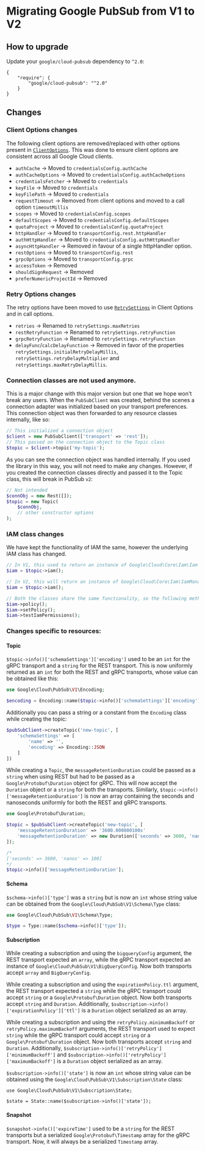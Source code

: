 # Migrating Google PubSub from V1 to V2

## How to upgrade

Update your `google/cloud-pubsub` dependency to `^2.0`:

```
{
    "require": {
        "google/cloud-pubsub": "^2.0"
    }
}
```

## Changes

### Client Options changes

The following client options are removed/replaced with other options present in
[`ClientOptions`][ClientOptions]. This was done to ensure client options are consistent across all
Google Cloud clients.

- `authCache` -> Moved to `credentialsConfig.authCache`
- `authCacheOptions` -> Moved to `credentialsConfig.authCacheOptions`
- `credentialsFetcher` -> Moved to `credentials`
- `keyFile` -> Moved to `credentials`
- `keyFilePath` -> Moved to `credentials`
- `requestTimeout` -> Removed from client options and moved to a call option `timeoutMillis`
- `scopes` -> Moved to `credentialsConfig.scopes`
- `defaultScopes` -> Moved to `credentialsConfig.defaultScopes`
- `quotaProject` -> Moved to `credentialsConfig.quotaProject`
- `httpHandler` -> Moved to `transportConfig.rest.httpHandler`
- `authHttpHandler` -> Moved to `credentialsConfig.authHttpHandler`
- `asyncHttpHandler` -> Removed in favour of a single httpHandler option.
- `restOptions` -> Moved to `transportConfig.rest`
- `grpcOptions` -> Moved to `transportConfig.grpc`
- `accessToken` -> Removed
- `shouldSignRequest` -> Removed
- `preferNumericProjectId` -> Removed

### Retry Options changes

The retry options have been moved to use [`RetrySettings`][RetrySettings] in Client Options and in
call options.

- `retries` -> Renamed to `retrySettings.maxRetries`
- `restRetryFunction` -> Renamed to `retrySettings.retryFunction`
- `grpcRetryFunction` -> Renamed to `retrySettings.retryFunction`
- `delayFunc`/`calcDelayFunction` -> Removed in favor of the properties
  `retrySettings.initialRetryDelayMillis`, `retrySettings.retryDelayMultiplier` and
  `retrySettings.maxRetryDelayMillis`.

[RetrySettings]: https://googleapis.github.io/gax-php/v1.26.1/Google/ApiCore/RetrySettings.html

[ClientOptions]: https://googleapis.github.io/gax-php/v1.26.1/Google/ApiCore/Options/ClientOptions.html

### Connection classes are not used anymore.

This is a major change with this major version but one that we hope won't break any users. When the
`PubSubClient` was created, behind the scenes a connection adapter was initialized based on your
transport preferences. This connection object was then forwarded to any resource classes internally,
like so:

```php
// This initialized a connection object
$client = new PubSubClient(['transport' => 'rest']);
// This passed on the connection object to the Topic class
$topic = $client->topic('my-topic');
```

As you can see the connection object was handled internally. If you used the library in this way,
you will not need to make any changes. However, if you created the connection classes directly
and passed it to the Topic class, this will break in PubSub `v2`:

```php
// Not intended
$connObj = new Rest([]);
$topic = new Topic(
    $connObj,
    // other constructor options
);
```

### IAM class changes

We have kept the functionality of IAM the same, however the underlying IAM class has changed.
```php
// In V1, this used to return an instance of Google\Cloud\Core\Iam\Iam
$iam = $topic->iam();

// In V2, this will return an instance of Google\Cloud\Core\Iam\IamManager
$iam = $topic->iam();

// Both the classes share the same functionality, so the following methods will work for both versions.
$iam->policy();
$iam->setPolicy();
$iam->testIamPermissions();
```

### Changes specific to resources:

#### Topic

`$topic->info()['schemaSettings']['encoding']` used to be an `int` for the gRPC transport and a
`string` for the REST transport. This is now uniformly returned as an `int` for both the
REST and gRPC transports, whose value can be obtained like this:

```php
use Google\Cloud\PubSub\V1\Encoding;

$encoding = Encoding::name($topic->info()['schemaSettings']['encoding']);
```

Additionally you can pass a string or a constant from the `Encoding` class while creating the topic:

```php
$pubSubClient->createTopic('new-topic', [
    'schemaSettings' => [
        'name' => '',
        'encoding' => Encoding::JSON
    ]
])
```

While creating a `Topic`, the `messageRetentionDuration` could be passed as a `string` when using
REST but had to be passed as a `Google\Protobuf\Duration` object for gRPC. This will now accept the
`Duration` object or a `string` for both the transports. Similarly,
`$topic->info()['messageRetentionDuration']` is now an array containing the seconds and nanoseconds
uniformly for both the REST and gRPC transports.

```php
use Google\Protobuf\Duration;

$topic = $pubSubClient->createTopic('new-topic', [
    'messageRetentionDuration' => '3600.000000100s'
    'messageRetentionDuration' => new Duration(['seconds' => 3600, 'nanos' => 100])
]);

/*
['seconds' => 3600, 'nanos' => 100]
*/
$topic->info()['messageRetentionDuration'];
```

#### Schema

`$schema->info()['type']` was a `string` but is now an `int` whose string value can be obtained from
the `Google\Cloud\PubSub\V1\Schema\Type` class:
```php
use Google\Cloud\PubSub\V1\Schema\Type;

$type = Type::name($schema->info()['type']);
```

#### Subscription

While creating a subscription and using the `bigqueryConfig` argument, the REST transport expected
an `array`, while the gRPC transport expected an instance of
`Google\Cloud\PubSub\V1\BigQueryConfig`. Now both transports accept `array` and `BigQueryConfig`.

While creating a subscription and using the `expirationPolicy.ttl` argument, the REST transport
expected a `string` while the gRPC transport could accept `string` or a
`Google\Protobuf\Duration` object. Now both transports accept `string` and `Duration`. Additionally,
`$subscription->info()['expirationPolicy']['ttl']` is a `Duration` object serialized as an array.

While creating a subscription and using the `retryPolicy.minimumBackoff` or
`retryPolicy.maximumBackoff` arguments, the REST transport used to expect `string` while the gRPC
transport could accept `string` or a `Google\Protobuf\Duration` object. Now both transports accept
`string` and `Duration`. Additionally, `$subscription->info()['retryPolicy']['minimumBackoff']` and
`$subscription->info()['retryPolicy']['maximumBackoff']` is a `Duration` object serialized as an
array.

`$subscription->info()['state']` is now an `int` whose string value can be obtained using the
`Google\Cloud\PubSub\V1\Subscription\State` class:
```
use Google\Cloud\PubSub\V1\Subscription\State;

$state = State::name($subscription->info()['state']);
```

#### Snapshot

`$snapshot->info()['expireTime']` used to be a `string` for the REST transports but a serialized
`Google\Protobuf\Timestamp` array for the gRPC transport. Now, it will always be a serialized
`Timestamp` array.
